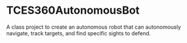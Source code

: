 # TCES360AutonomousBot
A class project to create an autonomous robot that can autonomously navigate, track targets, and find specific sights to defend. 
